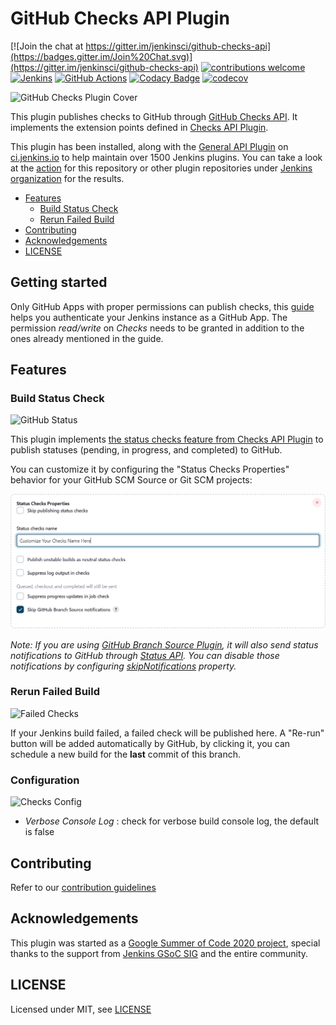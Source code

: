 # GitHub Checks API Plugin

[![Join the chat at https://gitter.im/jenkinsci/github-checks-api](https://badges.gitter.im/Join%20Chat.svg)](https://gitter.im/jenkinsci/github-checks-api)
[![contributions welcome](https://img.shields.io/badge/contributions-welcome-brightgreen.svg?style=flat)](https://github.com/XiongKezhi/checks-api-plugin/issues)
[![Jenkins](https://ci.jenkins.io/job/Plugins/job/github-checks-plugin/job/master/badge/icon?subject=Jenkins%20CI)](https://ci.jenkins.io/job/Plugins/job/github-checks-plugin/job/master/)
[![GitHub Actions](https://github.com/jenkinsci/github-checks-plugin/workflows/CI/badge.svg?branch=master)](https://github.com/jenkinsci/github-checks-plugin/actions)
[![Codacy Badge](https://app.codacy.com/project/badge/Grade/2c7fa67496a743778ca60cc9604212d2)](https://www.codacy.com/gh/jenkinsci/github-checks-plugin?utm_source=github.com&amp;utm_medium=referral&amp;utm_content=jenkinsci/github-checks-plugin&amp;utm_campaign=Badge_Grade)
[![codecov](https://codecov.io/gh/jenkinsci/github-checks-plugin/branch/master/graph/badge.svg)](https://codecov.io/gh/jenkinsci/github-checks-plugin)

![GitHub Checks Plugin Cover](docs/images/github-checks-plugin-cover.png)

This plugin publishes checks to GitHub through [GitHub Checks API](https://docs.github.com/en/rest/reference/checks#runs).
It implements the extension points defined in [Checks API Plugin](https://github.com/jenkinsci/checks-api-plugin). 

This plugin has been installed, along with the [General API Plugin](https://github.com/jenkinsci/checks-api-plugin) on [ci.jenkins.io](https://ci.jenkins.io/Plugins) to help maintain over 1500 Jenkins plugins. You can take a look at the [action](https://github.com/jenkinsci/github-checks-plugin/runs/1025018883) for this repository or other plugin repositories under [Jenkins organization](https://github.com/jenkinsci) for the results.

- [Features](#features)
  - [Build Status Check](#build-status-check)
  - [Rerun Failed Build](#rerun-failed-build)
 - [Contributing](#contributing)
 - [Acknowledgements](#acknowledgements)
 - [LICENSE](#license)
 
## Getting started

Only GitHub Apps with proper permissions can publish checks, this [guide](https://github.com/jenkinsci/github-branch-source-plugin/blob/master/docs/github-app.adoc) helps you authenticate your Jenkins instance as a GitHub App. 
The permission *read/write* on *Checks* needs to be granted in addition to the ones already mentioned in the guide.

## Features

### Build Status Check

![GitHub Status](docs/images/github-status.png)

This plugin implements [the status checks feature from Checks API Plugin](https://github.com/jenkinsci/checks-api-plugin#build-status-check) to publish statuses (pending, in progress, and completed) to GitHub.

You can customize it by configuring the "Status Checks Properties" behavior for your GitHub SCM Source or Git SCM projects:

![Status Checks Properties](docs/images/status-checks-properties.png)

*Note: If you are using [GitHub Branch Source Plugin](https://github.com/jenkinsci/github-branch-source-plugin), it will also send status notifications to GitHub through [Status API](https://docs.github.com/en/rest/reference/repos#statuses).
You can disable those notifications by configuring [skipNotifications](https://github.com/jenkinsci/github-checks-plugin/blob/c7243188c74d894f4ae3fd31200fbd53612d1b81/src/main/java/io/jenkins/plugins/checks/github/status/GitHubSCMSourceStatusChecksTrait.java#L73) property.*

### Rerun Failed Build

![Failed Checks](docs/images/failed-checks.png)

If your Jenkins build failed, a failed check will be published here.
A "Re-run" button will be added automatically by GitHub, by clicking it, you can schedule a new build for the **last** commit of this branch.

### Configuration

![Checks Config](docs/images/github-checks-config.png)

- *Verbose Console Log* : check for verbose build console log, the default is false

## Contributing

Refer to our [contribution guidelines](https://github.com/jenkinsci/.github/blob/master/CONTRIBUTING.md)

## Acknowledgements

This plugin was started as a [Google Summer of Code 2020 project](https://www.jenkins.io/projects/gsoc/2020/projects/github-checks/), special thanks to the support from [Jenkins GSoC SIG](https://www.jenkins.io/sigs/gsoc/) and the entire community.

## LICENSE

Licensed under MIT, see [LICENSE](LICENSE)
